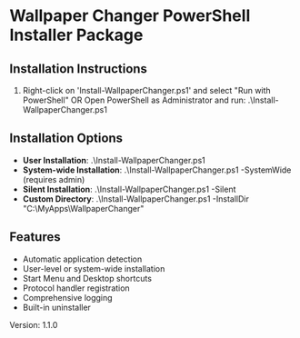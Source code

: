 # Wallpaper Changer PowerShell Installer Package

## Installation Instructions

1. Right-click on 'Install-WallpaperChanger.ps1' and select "Run with PowerShell"
   OR
   Open PowerShell as Administrator and run:
   .\Install-WallpaperChanger.ps1

## Installation Options

- **User Installation**: .\Install-WallpaperChanger.ps1
- **System-wide Installation**: .\Install-WallpaperChanger.ps1 -SystemWide (requires admin)
- **Silent Installation**: .\Install-WallpaperChanger.ps1 -Silent
- **Custom Directory**: .\Install-WallpaperChanger.ps1 -InstallDir "C:\MyApps\WallpaperChanger"

## Features

- Automatic application detection
- User-level or system-wide installation
- Start Menu and Desktop shortcuts
- Protocol handler registration
- Comprehensive logging
- Built-in uninstaller

Version: 1.1.0
